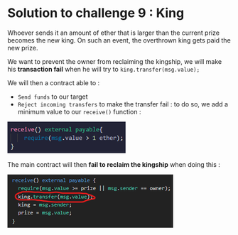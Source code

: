 # Solution to challenge 9 : King

Whoever sends it an amount of ether that is larger than the current prize becomes the new king. On such an event, the overthrown king gets paid the new prize. 

We want to prevent the owner from reclaiming the kingship, we will make his **transaction fail** when he will try to `king.transfer(msg.value);`

We will then a contract able to :
- ``Send funds`` to our target
- ``Reject incoming transfers`` to make the transfer fail : to do so, we add a minimum value to our ``receive()`` function :

![](https://github.com/Kuqow/ethernaut-solutions-Kuqow/blob/main/Pictures/king1.png)

The main contract will then **fail to reclaim the kingship** when doing this :

![](https://github.com/Kuqow/ethernaut-solutions-Kuqow/blob/main/Pictures/king2.png)
